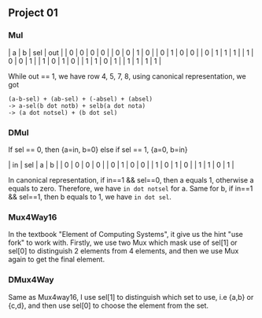 ## Project 01

### Mul

|   a   |   b   |  sel  |  out  |
|   0   |   0   |   0   |   0   |
|   0   |   0   |   1   |   0   |
|   0   |   1   |   0   |   0   |
|   0   |   1   |   1   |   1   |
|   1   |   0   |   0   |   1   |
|   1   |   0   |   1   |   0   |
|   1   |   1   |   0   |   1   |
|   1   |   1   |   1   |   1   |

While out == 1, we have
row 4, 5, 7, 8, using canonical representation, we got

    (a-b-sel) + (ab-sel) + (-absel) + (absel)
    -> a-sel(b dot notb) + selb(a dot nota)
    -> (a dot notsel) + (b dot sel)

### DMul

If sel == 0, then {a=in, b=0}
else if sel == 1, {a=0, b=in}

|  in   |  sel  |   a   |   b   |
|   0   |   0   |   0   |   0   |
|   0   |   1   |   0   |   0   |
|   1   |   0   |   1   |   0   |
|   1   |   1   |   0   |   1   |

In canonical representation, if in==1 && sel==0, then a equals 1,
otherwise a equals to zero. Therefore, we have `in dot notsel` for a. Same for b, if in==1 && sel==1, then b equals to
1, we have `in dot sel`.

### Mux4Way16

In the textbook "Element of Computing Systems", it give
us the hint "use fork" to work with. Firstly, we use two Mux which
mask use of sel[1] or sel[0] to distinguish 2 elements from 4 elements,
and then we use Mux again to get the final element.

### DMux4Way

Same as Mux4way16, I use sel[1] to distinguish which set to use, i.e {a,b} or
{c,d}, and then use sel[0] to choose the element from the set.
